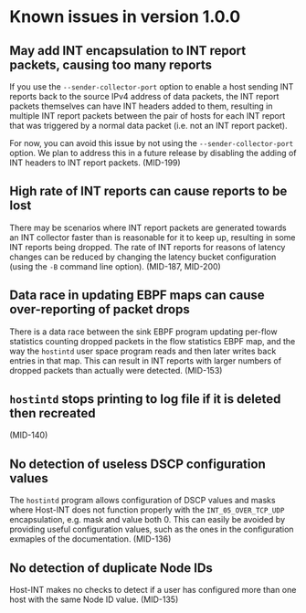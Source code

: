 # Known issues in version 1.0.0


## May add INT encapsulation to INT report packets, causing too many reports

If you use the `--sender-collector-port` option to enable a host
sending INT reports back to the source IPv4 address of data packets,
the INT report packets themselves can have INT headers added to them,
resulting in multiple INT report packets between the pair of hosts for
each INT report that was triggered by a normal data packet (i.e. not
an INT report packet).

For now, you can avoid this issue by not using the
`--sender-collector-port` option.  We plan to address this in a future
release by disabling the adding of INT headers to INT report packets.
(MID-199)


## High rate of INT reports can cause reports to be lost

There may be scenarios where INT report packets are generated towards
an INT collector faster than is reasonable for it to keep up,
resulting in some INT reports being dropped.  The rate of INT reports
for reasons of latency changes can be reduced by changing the latency
bucket configuration (using the `-B` command line option). (MID-187,
MID-200)


## Data race in updating EBPF maps can cause over-reporting of packet drops

There is a data race between the sink EBPF program updating per-flow
statistics counting dropped packets in the flow statistics EBPF map,
and the way the `hostintd` user space program reads and then later
writes back entries in that map.  This can result in INT reports with
larger numbers of dropped packets than actually were
detected. (MID-153)


## `hostintd` stops printing to log file if it is deleted then recreated

(MID-140)


## No detection of useless DSCP configuration values

The `hostintd` program allows configuration of DSCP values and masks
where Host-INT does not function properly with the
`INT_05_OVER_TCP_UDP` encapsulation, e.g. mask and value both 0.  This
can easily be avoided by providing useful configuration values, such
as the ones in the configuration exmaples of the
documentation. (MID-136)


## No detection of duplicate Node IDs

Host-INT makes no checks to detect if a user has configured more
than one host with the same Node ID value. (MID-135)
